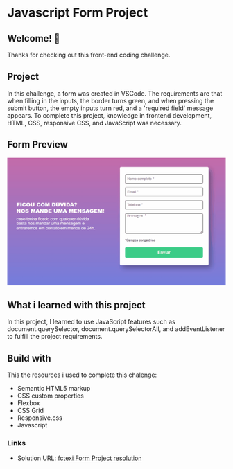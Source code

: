 # Javascript Form Project

## Welcome! 👋

Thanks for checking out this front-end coding challenge.

## Project

In this challenge, a form was created in VSCode. The requirements are that when filling in the inputs, the border turns green, and when pressing the submit button, the empty inputs turn red, and a 'required field' message appears. To complete this project, knowledge in frontend development, HTML, CSS, responsive CSS, and JavaScript was necessary.

## Form Preview

![imagem do projeto finalizado](./src/images/Javascript-Form.gif)

## What i learned with this project

In this project, I learned to use JavaScript features such as document.querySelector, document.querySelectorAll, and addEventListener to fulfill the project requirements.

## Build with

This the resources i used to complete this chalenge:

- Semantic HTML5 markup
- CSS custom properties
- Flexbox
- CSS Grid
- Responsive.css
- Javascript

### Links

- Solution URL: [fctexi Form Project resolution](https://fctexi.github.io/Formulario-JS/)


